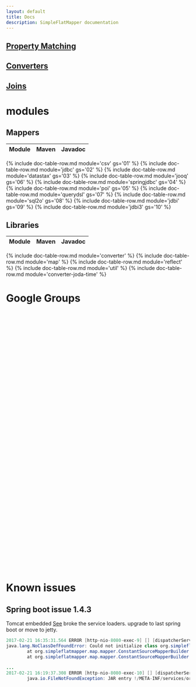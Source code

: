 ```yaml
---
layout: default
title: Docs
description: SimpleFlatMapper documentation
---
```


## [Property Matching](0201-property-mapping.html)
## [Converters](0202-converters.html)
## [Joins](0203-joins.html)

# modules
## Mappers

| Module | Maven | Javadoc |
|----|---:|---:|
{% include doc-table-row.md module='csv' gs='01' %}
{% include doc-table-row.md module='jdbc' gs='02' %}
{% include doc-table-row.md module='datastax' gs='03' %}
{% include doc-table-row.md module='jooq' gs='06' %}
{% include doc-table-row.md module='springjdbc' gs='04' %}
{% include doc-table-row.md module='poi' gs='05' %}
{% include doc-table-row.md module='querydsl' gs='07' %}
{% include doc-table-row.md module='sql2o' gs='08' %}
{% include doc-table-row.md module='jdbi' gs='09' %}
{% include doc-table-row.md module='jdbi3' gs='10' %}

## Libraries

|Module|Maven|Javadoc|
|----|---|---|
{% include doc-table-row.md module='converter' %}
{% include doc-table-row.md module='map' %}
{% include doc-table-row.md module='reflect' %}
{% include doc-table-row.md module='util' %}
{% include doc-table-row.md module='converter-joda-time' %}

# Google Groups
 
 <iframe id="forum_embed"
   src="javascript:void(0)"
   scrolling="no"
   frameborder="0"
   width="900"
   height="700">
 </iframe>
 <script type="text/javascript">
   document.getElementById('forum_embed').src =
      'https://groups.google.com/forum/embed/?place=forum/simpleflatmapper'
      + '&showsearch=true&showpopout=true&showtabs=false'
      + '&parenturl=' + encodeURIComponent(window.location.href);
 </script> 

# Known issues

## Spring boot issue 1.4.3

Tomcat embedded [See](https://github.com/grails/grails-data-mapping/issues/845) broke the service loaders. upgrade to last spring boot or move to jetty.

```java
2017-02-21 16:35:31.564 ERROR [http-nio-8080-exec-9] [] [dispatcherServlet]: Servlet.service() for servlet [dispatcherServlet] in context with path [] threw exception [Handler dispatch failed; nested exception is java.lang.NoClassDefFoundError: Could not initia
java.lang.NoClassDefFoundError: Could not initialize class org.simpleflatmapper.converter.ConverterService
        at org.simpleflatmapper.map.mapper.ConstantSourceMapperBuilder.<init>(ConstantSourceMapperBuilder.java:91)
        at org.simpleflatmapper.map.mapper.ConstantSourceMapperBuilder.<init>(ConstantSourceMapperBuilder.java:79)

...
2017-02-21 16:19:37.308 ERROR [http-nio-8080-exec-10] [] [dispatcherServlet]: Servlet.service() for servlet [dispatcherServlet] in context with path [] threw exception [Handler dispatch failed; nested exception is java.util.ServiceConfigurationError: org.simple
        java.io.FileNotFoundException: JAR entry !/META-INF/services/org.simpleflatmapper.converter.ConverterFactoryProducer not found in /tmp/jar_cache2379861323892080478.tmp


```